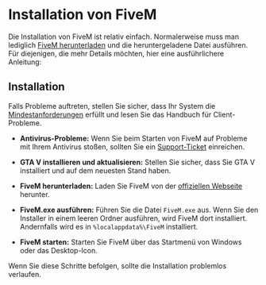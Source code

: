 # Installation von FiveM

Die Installation von FiveM ist relativ einfach. Normalerweise muss man lediglich [FiveM herunterladen](https://fivem.net/) und die heruntergeladene Datei ausführen. Für diejenigen, die mehr Details möchten, hier eine ausführlichere Anleitung:

## Installation

Falls Probleme auftreten, stellen Sie sicher, dass Ihr System die [Mindestanforderungen](https://docs.fivem.net/docs/client-manual/system-requirements/) erfüllt und lesen Sie das Handbuch für Client-Probleme.

- **Antivirus-Probleme:**
  Wenn Sie beim Starten von FiveM auf Probleme mit Ihrem Antivirus stoßen, sollten Sie ein [Support-Ticket](https://support.cfx.re/hc/en-us/requests/new) einreichen.

- **GTA V installieren und aktualisieren:**
  Stellen Sie sicher, dass Sie GTA V installiert und auf dem neuesten Stand haben.

- **FiveM herunterladen:**
  Laden Sie FiveM von der [offiziellen Webseite](https://fivem.net/) herunter.

- **FiveM.exe ausführen:**
  Führen Sie die Datei `FiveM.exe` aus. Wenn Sie den Installer in einem leeren Ordner ausführen, wird FiveM dort installiert. Andernfalls wird es in `%localappdata%\FiveM` installiert.

- **FiveM starten:**
  Starten Sie FiveM über das Startmenü von Windows oder das Desktop-Icon.

Wenn Sie diese Schritte befolgen, sollte die Installation problemlos verlaufen.